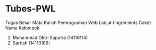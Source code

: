 # Tubes-PWL
Tugas Besar Mata Kuliah Pemrograman Web Lanjut (Ingredients Cake)
Nama Kelompok
1. Muhammad Oktri Saputra (14116114)
2. Sartiah (14116166)
